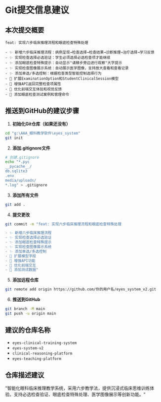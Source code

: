 # Git提交信息建议

## 本次提交概要
```
feat: 实现六步临床推理流程和眼底检查特殊处理

- ✨ 新增六步临床推理流程：病例呈现→检查选择→检查结果→诊断推理→治疗选择→学习反馈
- ✨ 实现检查选择必选验证：学生必须选择必选检查项才能继续
- ✨ 添加眼底检查特殊提示：自动显示"请移步旁边进行观察"大字提示
- ✨ 实现检查图像展示系统：自动展示医学图像，支持放大查看和查看记录
- ✨ 添加单选/多选控制：根据检查类型智能控制选择行为
- 🔧 扩展ExaminationOption和StudentClinicalSession模型
- 🚀 增强API返回完整检查项属性
- 💫 优化前端交互体验和视觉反馈
- 📝 添加眼底检查测试案例和管理命令
```

## 推送到GitHub的建议步骤

1. **初始化Git仓库（如果还没有）**
```bash
cd "g:\AAA_眼科教学软件\eyes_system"
git init
```

2. **添加.gitignore文件**
```bash
# 创建.gitignore
echo "*.pyc
__pycache__/
db.sqlite3
.env
media/uploads/
*.log" > .gitignore
```

3. **添加所有文件**
```bash
git add .
```

4. **提交更改**
```bash
git commit -m "feat: 实现六步临床推理流程和眼底检查特殊处理

- ✨ 新增六步临床推理流程
- ✨ 实现检查选择必选验证  
- ✨ 添加眼底检查特殊提示
- ✨ 实现检查图像展示系统
- ✨ 添加单选/多选控制
- 🔧 扩展模型字段
- 🚀 增强API功能
- 💫 优化前端交互
- 📝 添加测试数据"
```

5. **添加远程仓库**
```bash
git remote add origin https://github.com/你的用户名/eyes_system_v2.git
```

6. **推送到GitHub**
```bash
git branch -M main
git push -u origin main
```

## 建议的仓库名称
- `eyes-clinical-training-system`
- `eyes-system-v2`
- `clinical-reasoning-platform`
- `eyes-teaching-platform`

## 仓库描述建议
"智能化眼科临床推理教学系统，采用六步教学法，提供沉浸式临床思维训练体验。支持必选检查验证、眼底检查特殊处理、医学图像展示等创新功能。"